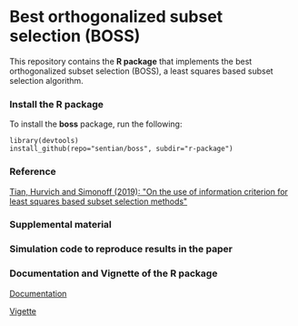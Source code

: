 # Best orthogonalized subset selection (BOSS)
This repository contains the **R package** that implements the best orthogonalized subset selection (BOSS), a least squares based subset selection algorithm.

### Install the R package
To install the **boss** package, run the following:
```
library(devtools)
install_github(repo="sentian/boss", subdir="r-package")
```

### Reference
[Tian, Hurvich and Simonoff (2019): "On the use of information criterion for least squares based subset selection methods"](https://github.com/sentian/boss/blob/master/paper/Tian2019.pdf)

### Supplemental material

### Simulation code to reproduce results in the paper

### Documentation and Vignette of the R package
[Documentation](https://github.com/sentian/boss/blob/master/boss_0.1.0.pdf)

[Vigette](https://github.com/sentian/boss/blob/master/r-package/vignettes/boss.pdf)


